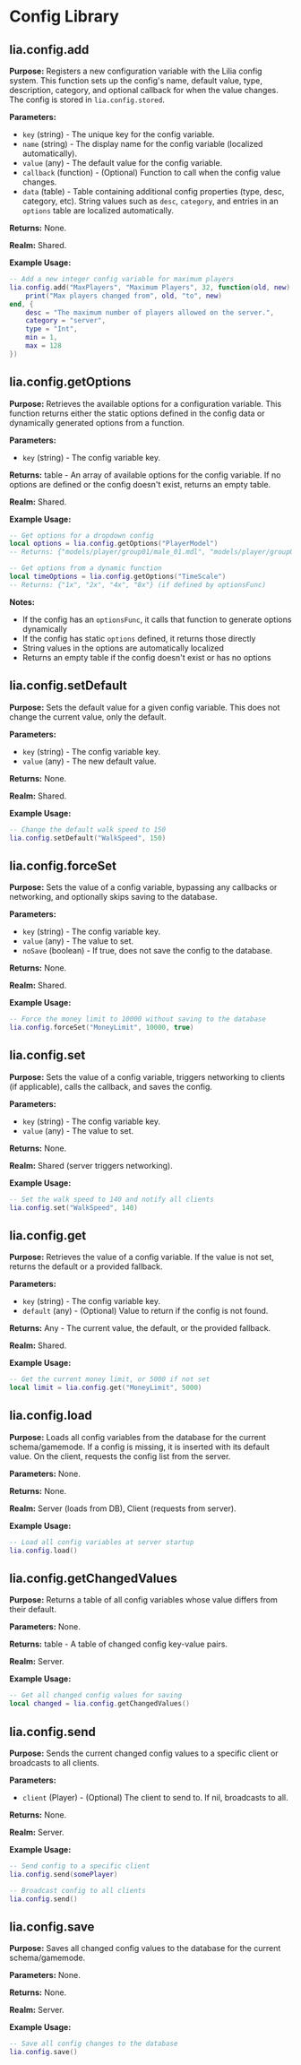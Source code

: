 # Config Library

## lia.config.add

**Purpose:** Registers a new configuration variable with the Lilia config system. This function sets up the config's name, default value, type, description, category, and optional callback for when the value changes. The config is stored in `lia.config.stored`.

**Parameters:**
- `key` (string) - The unique key for the config variable.
- `name` (string) - The display name for the config variable (localized automatically).
- `value` (any) - The default value for the config variable.
- `callback` (function) - (Optional) Function to call when the config value changes.
- `data` (table) - Table containing additional config properties (type, desc, category, etc). String values such as `desc`, `category`, and entries in an `options` table are localized automatically.

**Returns:** None.

**Realm:** Shared.

**Example Usage:**
```lua
-- Add a new integer config variable for maximum players
lia.config.add("MaxPlayers", "Maximum Players", 32, function(old, new)
    print("Max players changed from", old, "to", new)
end, {
    desc = "The maximum number of players allowed on the server.",
    category = "server",
    type = "Int",
    min = 1,
    max = 128
})
```

## lia.config.getOptions

**Purpose:** Retrieves the available options for a configuration variable. This function returns either the static options defined in the config data or dynamically generated options from a function.

**Parameters:**
- `key` (string) - The config variable key.

**Returns:** table - An array of available options for the config variable. If no options are defined or the config doesn't exist, returns an empty table.

**Realm:** Shared.

**Example Usage:**
```lua
-- Get options for a dropdown config
local options = lia.config.getOptions("PlayerModel")
-- Returns: {"models/player/group01/male_01.mdl", "models/player/group01/male_02.mdl", ...}

-- Get options from a dynamic function
local timeOptions = lia.config.getOptions("TimeScale")
-- Returns: {"1x", "2x", "4x", "8x"} (if defined by optionsFunc)
```

**Notes:**
- If the config has an `optionsFunc`, it calls that function to generate options dynamically
- If the config has static `options` defined, it returns those directly
- String values in the options are automatically localized
- Returns an empty table if the config doesn't exist or has no options

## lia.config.setDefault

**Purpose:** Sets the default value for a given config variable. This does not change the current value, only the default.

**Parameters:**
- `key` (string) - The config variable key.
- `value` (any) - The new default value.

**Returns:** None.

**Realm:** Shared.

**Example Usage:**
```lua
-- Change the default walk speed to 150
lia.config.setDefault("WalkSpeed", 150)
```

## lia.config.forceSet

**Purpose:** Sets the value of a config variable, bypassing any callbacks or networking, and optionally skips saving to the database.

**Parameters:**
- `key` (string) - The config variable key.
- `value` (any) - The value to set.
- `noSave` (boolean) - If true, does not save the config to the database.

**Returns:** None.

**Realm:** Shared.

**Example Usage:**
```lua
-- Force the money limit to 10000 without saving to the database
lia.config.forceSet("MoneyLimit", 10000, true)
```

## lia.config.set

**Purpose:** Sets the value of a config variable, triggers networking to clients (if applicable), calls the callback, and saves the config.

**Parameters:**
- `key` (string) - The config variable key.
- `value` (any) - The value to set.

**Returns:** None.

**Realm:** Shared (server triggers networking).

**Example Usage:**
```lua
-- Set the walk speed to 140 and notify all clients
lia.config.set("WalkSpeed", 140)
```

## lia.config.get

**Purpose:** Retrieves the value of a config variable. If the value is not set, returns the default or a provided fallback.

**Parameters:**
- `key` (string) - The config variable key.
- `default` (any) - (Optional) Value to return if the config is not found.

**Returns:** Any - The current value, the default, or the provided fallback.

**Realm:** Shared.

**Example Usage:**
```lua
-- Get the current money limit, or 5000 if not set
local limit = lia.config.get("MoneyLimit", 5000)
```

## lia.config.load

**Purpose:** Loads all config variables from the database for the current schema/gamemode. If a config is missing, it is inserted with its default value. On the client, requests the config list from the server.

**Parameters:** None.

**Returns:** None.

**Realm:** Server (loads from DB), Client (requests from server).

**Example Usage:**
```lua
-- Load all config variables at server startup
lia.config.load()
```

## lia.config.getChangedValues

**Purpose:** Returns a table of all config variables whose value differs from their default.

**Parameters:** None.

**Returns:** table - A table of changed config key-value pairs.

**Realm:** Server.

**Example Usage:**
```lua
-- Get all changed config values for saving
local changed = lia.config.getChangedValues()
```

## lia.config.send

**Purpose:** Sends the current changed config values to a specific client or broadcasts to all clients.

**Parameters:**
- `client` (Player) - (Optional) The client to send to. If nil, broadcasts to all.

**Returns:** None.

**Realm:** Server.

**Example Usage:**
```lua
-- Send config to a specific client
lia.config.send(somePlayer)

-- Broadcast config to all clients
lia.config.send()
```

## lia.config.save

**Purpose:** Saves all changed config values to the database for the current schema/gamemode.

**Parameters:** None.

**Returns:** None.

**Realm:** Server.

**Example Usage:**
```lua
-- Save all config changes to the database
lia.config.save()
```

